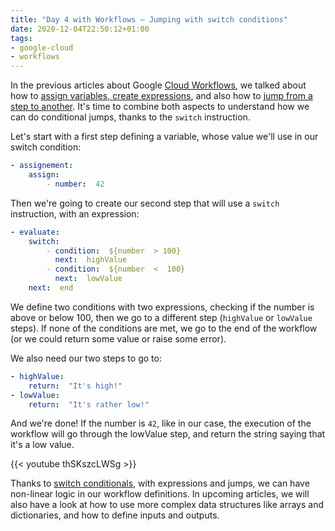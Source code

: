 ```yaml
---
title: "Day 4 with Workflows — Jumping with switch conditions"
date: 2020-12-04T22:50:12+01:00
tags:
- google-cloud
- workflows
---
```


In the previous articles about Google [Cloud Workflows](https://cloud.google.com/workflows), 
we talked about how to [assign variables, create expressions](http://glaforge.appspot.com/article/day-3-with-cloud-workflows-variable-assignment-and-expressions), 
and also how to [jump from a step to another](http://glaforge.appspot.com/article/day-2-with-cloud-workflows-a-workflow-is-made-of-steps-or-even-jumps). 
It's time to combine both aspects to understand how we can do conditional jumps, thanks to the `switch` instruction.

Let's start with a first step defining a variable, whose value we'll use in our switch condition:

```yaml
- assignement:
    assign:
        - number:  42
```

Then we're going to create our second step that will use a `switch` instruction, with an expression:

```yaml
- evaluate:
    switch:
        - condition:  ${number  > 100}
          next:  highValue
        - condition:  ${number  <  100}
          next:  lowValue
    next:  end
```

We define two conditions with two expressions, checking if the number is above or below 100, 
then we go to a different step (`highValue` or `lowValue` steps). 
If none of the conditions are met, we go to the end of the workflow 
(or we could return some value or raise some error).

We also need our two steps to go to:

```yaml
- highValue:
    return:  "It's high!"
- lowValue:
    return:  "It's rather low!"
```

And we're done! If the number is `42`, like in our case, 
the execution of the workflow will go through the lowValue step, 
and return the string saying that it's a low value.

{{< youtube thSKszcLWSg >}}

Thanks to [switch conditionals](https://cloud.google.com/workflows/docs/reference/syntax?hl=en#jumps), 
with expressions and jumps, we can have non-linear logic in our workflow definitions. 
In upcoming articles, we will also have a look at how to use more complex data structures 
like arrays and dictionaries, and how to define inputs and outputs.

